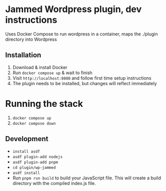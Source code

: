 # Jammed Wordpress plugin, dev instructions

Uses Docker Compose to run wordpress in a container, maps the ./plugin directory into Wordpress

## Installation

1. Download & install Docker
1. Run `docker compose up` & wait to finish
1. Visit `http://localhost:8080` and follow first time setup instructions
1. The plugin needs to be installed, but changes will reflect immediately

# Running the stack

1. `docker compose up`
1. `docker compose down`

## Development

- `install asdf`
- `asdf plugin-add nodejs`
- `asdf plugin-add pnpm`
- `cd plugin/wp-jammed`
- `asdf install`
- Run `pnpm run build` to build your JavaScript file. This will create a build directory with the compiled index.js file.
